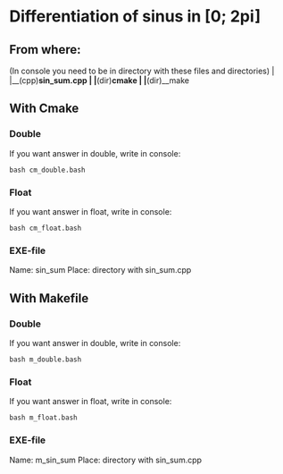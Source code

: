 <h1>Differentiation of sinus in [0; 2pi]</h1>

<h2>From where:</h2>

(In console you need to be in directory with these files and directories)
|
|__(cpp)__sin_sum.cpp
|
|__(dir)__cmake
|
|__(dir)__make

<h2>With Cmake</h2>

<h3>Double</h3>

If you want answer in double, write in console:

```
bash cm_double.bash
```

<h3>Float</h3>

If you want answer in float, write in console:

```
bash cm_float.bash
```

<h3>EXE-file</h3>

Name: sin_sum
Place: directory with sin_sum.cpp

<h2>With Makefile</h2>

<h3>Double</h3>

If you want answer in double, write in console:

```
bash m_double.bash
```

<h3>Float</h3>

If you want answer in float, write in console:

```
bash m_float.bash
```

<h3>EXE-file</h3>

Name: m_sin_sum
Place: directory with sin_sum.cpp